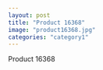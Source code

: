 ```yaml
---
layout: post
title: "Product 16368"
image: "product16368.jpg"
categories: "category1"
---
```

Product 16368
